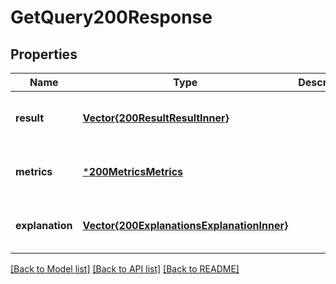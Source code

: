 # GetQuery200Response


## Properties
Name | Type | Description | Notes
------------ | ------------- | ------------- | -------------
**result** | [**Vector{200ResultResultInner}**](200ResultResultInner.md) |  | [optional] [default to nothing]
**metrics** | [***200MetricsMetrics**](200MetricsMetrics.md) |  | [optional] [default to nothing]
**explanation** | [**Vector{200ExplanationsExplanationInner}**](200ExplanationsExplanationInner.md) |  | [optional] [default to nothing]


[[Back to Model list]](../README.md#models) [[Back to API list]](../README.md#api-endpoints) [[Back to README]](../README.md)


